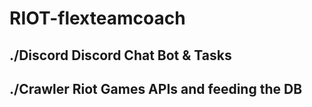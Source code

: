 # RIOT-flexteamcoach

## ./Discord        Discord Chat Bot & Tasks

## ./Crawler        Riot Games APIs and feeding the DB
